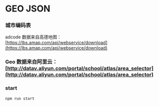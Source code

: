 # GEO JSON

### 城市编码表

adcode 数据来自高德地图：[https://lbs.amap.com/api/webservice/download](https://lbs.amap.com/api/webservice/download)


### Geo 数据来自阿里云：[http://datav.aliyun.com/portal/school/atlas/area_selector](http://datav.aliyun.com/portal/school/atlas/area_selector)
### start

```sh
npm run start
```
